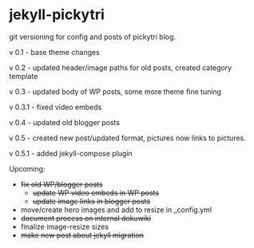 # jekyll-pickytri

git versioning for config and posts of pickytri blog.

v 0.1 - base theme changes

v 0.2 - updated header/image paths for old posts, created category template

v 0.3 - updated body of WP posts, some more theme fine tuning

v 0.3.1 - fixed video embeds

v 0.4 - updated old blogger posts

v 0.5 - created new post/updated format, pictures now links to pictures.

v 0.5.1 - added jekyll-compose plugin

Upcoming:
 * ~~fix old WP/blogger posts~~
   * ~~update WP video embeds in WP posts~~
   * ~~update image links in blogger posts~~
 * move/create hero images and add to resize in _config.yml
 * ~~document process on internal dokuwiki~~
 * finalize image-resize sizes
 * ~~make new post about jekyll migration~~
